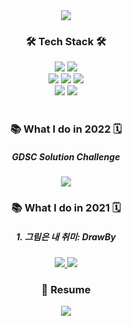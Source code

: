 <div style="display:flex; justify-content:center">
<img src="https://capsule-render.vercel.app/api?type=waving&height=300&section=header&text=Min&fontSize=90&desc=도전을%20즐기는%20개발자%20입니다.&fontAlignY=40&descAlignY=60"/>
</div>

<div align="center">
  <h3>🛠 Tech Stack 🛠</h3>
  <div>
    <img src="https://img.shields.io/badge/React-46caf3?style=flat-square&logo=React&logoColor=white"/>
    <img src="https://img.shields.io/badge/styled_component-004070?style=flat-square&logo=styled-components&logoColor=white"/>
  </div>
  <div>
    <img src="https://img.shields.io/badge/Javascript-ebd519?style=flat-square&logo=Javascript&logoColor=white&fontColor=white"/>
    <img src="https://img.shields.io/badge/HTML5-d84b26?style=flat-square&logo=html5&logoColor=white"/>
    <img src="https://img.shields.io/badge/CSS3-148bc8?style=flat-square&logo=css3&logoColor=white"/>
  </div>
  <div>
    <img src="https://img.shields.io/badge/Prisma-27313f?style=flat-square&logo=prisma&logoColor=white"/>
    <img src="https://img.shields.io/badge/ApolloGraphQL-a300f0?style=flat-square&logo=apollographql&logoColor=white"/>
  </div>
    

</div>
<br />
<div align="center">
  <h3> 📚 What I do in 2022 🗓 </h4>
  <h5>GDSC Solution Challenge</h5>

  <a href="https://github.com/Solution-Challenge-GIST/GDSC_front">
    <img src="https://img.shields.io/badge/Frontend-309030?style=flat-square&logo=&logoColor=white"/>
  </a>

  <h3> 📚 What I do in 2021 🗓 </h4>
  <h5>1. 그림은 내 취미: DrawBy</h5>

  <a href="https://github.com/kunholee98/DrawBy">
    <img src="https://img.shields.io/badge/Backend-004070?style=flat-square&logo=&logoColor=white"/>
  </a>
  <a href="https://github.com/MinGookK/drawby-frontend">
    <img src="https://img.shields.io/badge/Frontend-309030?style=flat-square&logo=&logoColor=white"/>
  </a>
</div>

<div align="center">
<h3> 📃 Resume </h3>
<a href="https://dusty-saxophone-27d.notion.site/love-to-challenge-2022-840d4b43c0ce4d7f8649914cbb8e24f3">
<img src="https://img.shields.io/badge/Resume-309030?style=flat-square&logo=&logoColor=white"/>
</a>
</div>

